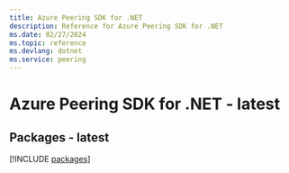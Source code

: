 ```yaml
---
title: Azure Peering SDK for .NET
description: Reference for Azure Peering SDK for .NET
ms.date: 02/27/2024
ms.topic: reference
ms.devlang: dotnet
ms.service: peering
---
```

# Azure Peering SDK for .NET - latest
## Packages - latest
[!INCLUDE [packages](peering-index.md)]